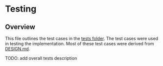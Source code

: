 # Testing 

## Overview 

This file outlines the test cases in the [tests folder](./tests/). The test cases were used in testing the implementation. Most of these test cases were derived from [DESIGN.md](./DESIGN.md).

TODO: add overall tests description 
